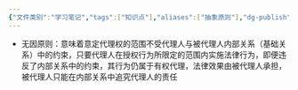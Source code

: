 ```yaml
---
{"文件类别":"学习笔记","tags":["知识点"],"aliases":["抽象原则"],"dg-publish":true,"permalink":"/学习笔记/知识点/无因原则/","dgPassFrontmatter":true}
---
```


- 无因原则：意味着意定代理权的范围不受代理人与被代理人内部关系（基础关系）中的约束，只要代理人在授权行为所限定的范围内实施法律行为，即便违反了内部关系中的约束，其行为仍属于有权代理，法律效果由被代理人承担，被代理人只能在内部关系中追究代理人的责任